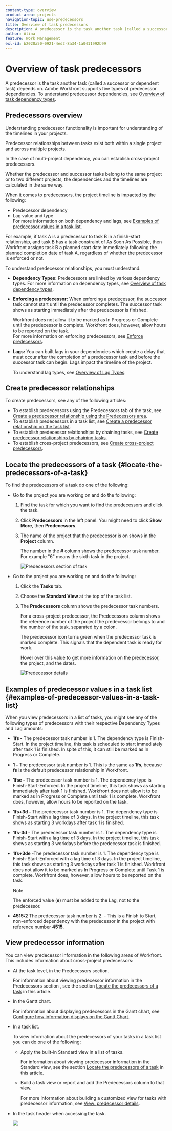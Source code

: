 ```yaml
---
content-type: overview
product-area: projects
navigation-topic: use-predecessors
title: Overview of task predecessors
description: A predecessor is the task another task (called a successor or dependent task) depends on. Adobe Workfront supports five types of predecessor dependencies.
author: Alina
feature: Work Management
exl-id: b2020a50-0921-4ed2-8a34-1a0411992b99
---
```

# Overview of task predecessors

<!-- 

CONTEXT SENSITIVE HELP article. DO NOT CHANGE THE NAME OF THE ARTICLE/ DO NOT MOVE OR DELETE! --> 

A predecessor is the task another task (called a successor or dependent task) depends on. Adobe Workfront supports five types of predecessor dependencies. To understand predecessor dependencies, see [Overview of task dependency types](../../../manage-work/tasks/use-prdcssrs/task-dependency-types.md).

## Predecessors overview

Understanding predecessor functionality is important for understanding of the timelines in your projects.

Predecessor relationships between tasks exist both within a single project and across multiple projects.

In the case of multi-project dependency, you can establish cross-project predecessors.

Whether the predecessor and successor tasks belong to the same project or to two different projects, the dependencies and the timelines are calculated in the same way.

When it comes to predecessors, the project timeline is impacted by the following:

* Predecessor dependency
* Lag value and type  
  For more information on both dependency and lags, see [Examples of predecessor values in a task list](#examples-of-predecessor-values-in-a-task-list).

For example, if task A is a predecessor to task B in a finish-start relationship, and task B has a task constraint of As Soon As Possible, then Workfront assigns task B a planned start date immediately following the planned completion date of task A, regardless of whether the predecessor is enforced or not.

To understand predecessor relationships, you must understand:

* **Dependency Types:** Predecessors are linked by various dependency types. For more information on dependency types, see [Overview of task dependency types](../../../manage-work/tasks/use-prdcssrs/task-dependency-types.md).

* **Enforcing a predecessor:** When enforcing a predecessor, the successor task cannot start until the predecessor completes. The successor task shows as starting immediately after the predecessor is finished.

  Workfront does not allow it to be marked as In Progress or Complete until the predecessor is complete. Workfront does, however, allow hours to be reported on the task.   
  For more information on enforcing predecessors, see [Enforce predecessors](../../../manage-work/tasks/use-prdcssrs/enforced-predecessors.md).

* **Lags:** You can built lags in your dependencies which create a delay that must occur after the completion of a predecessor task and before the successor task can begin. Lags impact the timeline of the project.

  To understand lag types, see [Overview of Lag Types](../../../manage-work/tasks/use-prdcssrs/lag-types.md).

## Create predecessor relationships

To create predecessors, see any of the following articles:

* To establish predecessors using the Predecessors tab of the task, see [Create a predecessor relationship using the Predecessors area](../../../manage-work/tasks/use-prdcssrs/create-predecessors-in-predecessors-area.md).
* To establish predecessors in a task list, see [Create a predecessor relationship on the task list](../../../manage-work/tasks/use-prdcssrs/create-predecessors-on-task-list.md).
* To establish predecessor relationships by chaining tasks, see [Create predecessor relationships by chaining tasks](../../../manage-work/tasks/use-prdcssrs/create-predecessors-by-chaining-tasks.md).
* To establish cross-project predecessors, see [Create cross-project predecessors](../../../manage-work/tasks/use-prdcssrs/cross-project-predecessors.md).

## Locate the predecessors of a task {#locate-the-predecessors-of-a-task}

To find the predecessors of a task do one of the following:

* Go to the project you are working on and do the following:

   1. Find the task for which you want to find the predecessors and click the task.
   1. Click **Predecessors** in the left panel. You might need to click **Show More**, then **Predecessors**. 
   1. The name of the project that the predecessor is on shows in the **Project** column.

      The number in the **#** column shows the predecessor task number. For example "6" means the sixth task in the project.

      ![Predecessors section of task](assets/predecessors-area-with-task-header.png)

* Go to the project you are working on and do the following:

   1. Click the **Tasks** tab.
   1. Choose the **Standard View** at the top of the task list.
   1. The **Predecessors** column shows the predecessor task numbers.

      For a cross-project predecessor, the Predecessors column shows the reference number of the project the predecessor belongs to and the number of the task, separated by a colon.

      The predecessor icon turns green when the predecessor task is marked complete. This signals that the dependent task is ready for work.
      
      Hover over this value to get more information on the predecessor, the project, and the dates.

      ![Predecessor details](assets/predecessor-details-in-task-list.png)

## Examples of predecessor values in a task list {#examples-of-predecessor-values-in-a-task-list}

When you view predecessors in a list of tasks, you might see any of the following types of predecessors with their respective Dependency Types and Lag amounts:

* **1fs -** The predecessor task number is 1. The dependency type is Finish-Start. In the project timeline, this task is scheduled to start immediately after task 1 is finished. In spite of this, it can still be marked as In Progress or Complete.
* **1 -** The predecessor task number is 1. This is the same as **1fs**, because **fs** is the default predecessor relationship in Workfront.

* **1fse -** The predecessor task number is 1. The dependency type is Finish-Start-Enforced. In the project timeline, this task shows as starting immediately after task 1 is finished. Workfront does not allow it to be marked as In Progress or Complete until task 1 is complete. Workfront does, however, allow hours to be reported on the task. 
* **1fs+3d -** The predecessor task number is 1. The dependency type is Finish-Start with a lag time of 3 days. In the project timeline, this task shows as starting 3 workdays after task 1 is finished. 
* **1fs-3d -** The predecessor task number is 1. The dependency type is Finish-Start with a lag time of 3 days. In the project timeline, this task shows as starting 3 workdays before the predecessor task is finished.
* **1fs+3de** -The predecessor task number is 1. The dependency type is Finish-Start-Enforced with a lag time of 3 days. In the project timeline, this task shows as starting 3 workdays after task 1 is finished. Workfront does not allow it to be marked as In Progress or Complete until Task 1 is complete. Workfront does, however, allow hours to be reported on the task.

  >[!NOTE]
  >
  >The enforced value (**e**) must be added to the Lag, not to the predecessor.

* **4515:2** The predecessor task number is 2. - This is a Finish to Start, non-enforced dependency with the predecessor in the project with reference number **4515**.

## View predecessor information

You can view predecessor information in the following areas of Workfront. This includes information about cross-project predecessors:

* At the task level, in the Predecessors section.

  For information about viewing predecessor information in the Predecessors  section , see the section [Locate the predecessors of a task](#locate-the-predecessors-of-a-task) in this article.

* In the Gantt chart.

  For information about displaying predecessors in the Gantt chart, see [Configure how information displays on the Gantt Chart](../../../manage-work/gantt-chart/use-the-gantt-chart/configure-info-on-gantt-chart.md).

* In a task list.

  To view information about the predecessors of your tasks in a task list you can do one of the following:

   * Apply the built-in Standard view in a list of tasks.

     For information about viewing predecessor information in the Standard view, see the section [Locate the predecessors of a task](#locate-the-predecessors-of-a-task) in this article.
   
   * Build a task view or report and add the Predecessors column to that view.

     For more information about building a customized view for tasks with predecessor information, see [View: predecessor details](../../../reports-and-dashboards/reports/custom-view-filter-grouping-samples/view-predecessor-details.md).

* In the task header when accessing the task.

  ![](assets/qs-predecessor-info-in-task-header-350x141.png)
